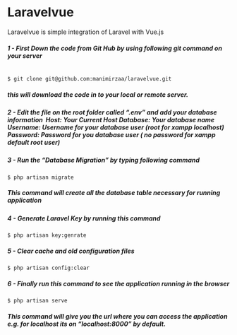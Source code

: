 <h1>Laravelvue</h1>

<p>Laravelvue is simple integration of Laravel with Vue.js</p>

<h5>1 - First Down the code from Git Hub by using following git command on your server</h5>

<code>
$ git clone git@github.com:manimirzaa/laravelvue.git
</code>

<h5>this will download the code in to your local or remote server.</h5>

<h5>2 - Edit the file on the root folder called “.env” and add your database information  Host: Your Current Host Database: Your database name Username: Username for your database user (root for xampp localhost)
Password: Password for you database user ( no password for xampp default root user)</h5>

<h5>3 - Run the “Database Migration” by typing following command </h5>

<code>$ php artisan migrate</code>

<h5>This command will create all the database table necessary for running application</h5>

<h5>4 - Generate Laravel Key by running this command</h5>

<code>$ php artisan key:genrate</code>

<h5>5 - Clear cache and old configuration files</h5>

<code>$ php artisan config:clear</code>

<h5>6 - Finally run this command to see the application running in the browser</h5>

<code>$ php artisan serve</code>

<h5>This command will give you the url where you can access the application 
e.g. for localhost its on “localhost:8000” by default.</h5>
